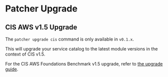 # Patcher Upgrade

## CIS AWS v1.5 Upgrade

The `patcher upgrade cis` command is only available in `v0.1.x`.

This will upgrade your service catalog to the latest module versions in the context of CIS v1.5.

For the CIS AWS Foundations Benchmark v1.5 upgrade, refer to [the upgrade guide](https://docs.gruntwork.io/guides/stay-up-to-date/cis/cis-1.5.0/).
